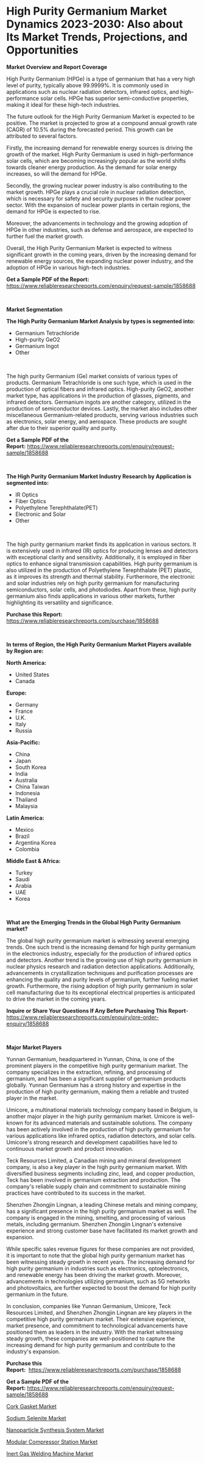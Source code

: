 <p><h1>High Purity Germanium Market Dynamics 2023-2030: Also about Its Market Trends, Projections, and Opportunities</h1></p><p><strong>Market Overview and Report Coverage</strong></p>
<p><p>High Purity Germanium (HPGe) is a type of germanium that has a very high level of purity, typically above 99.9999%. It is commonly used in applications such as nuclear radiation detectors, infrared optics, and high-performance solar cells. HPGe has superior semi-conductive properties, making it ideal for these high-tech industries.</p><p>The future outlook for the High Purity Germanium Market is expected to be positive. The market is projected to grow at a compound annual growth rate (CAGR) of 10.5% during the forecasted period. This growth can be attributed to several factors.</p><p>Firstly, the increasing demand for renewable energy sources is driving the growth of the market. High Purity Germanium is used in high-performance solar cells, which are becoming increasingly popular as the world shifts towards cleaner energy production. As the demand for solar energy increases, so will the demand for HPGe.</p><p>Secondly, the growing nuclear power industry is also contributing to the market growth. HPGe plays a crucial role in nuclear radiation detection, which is necessary for safety and security purposes in the nuclear power sector. With the expansion of nuclear power plants in certain regions, the demand for HPGe is expected to rise.</p><p>Moreover, the advancements in technology and the growing adoption of HPGe in other industries, such as defense and aerospace, are expected to further fuel the market growth.</p><p>Overall, the High Purity Germanium Market is expected to witness significant growth in the coming years, driven by the increasing demand for renewable energy sources, the expanding nuclear power industry, and the adoption of HPGe in various high-tech industries.</p></p>
<p><strong>Get a Sample PDF of the Report:</strong> <a href="https://www.reliableresearchreports.com/enquiry/request-sample/1858688">https://www.reliableresearchreports.com/enquiry/request-sample/1858688</a></p>
<p>&nbsp;</p>
<p><strong>Market Segmentation</strong></p>
<p><strong>The High Purity Germanium Market Analysis by types is segmented into:</strong></p>
<p><ul><li>Germanium Tetrachloride</li><li>High-purity GeO2</li><li>Germanium Ingot</li><li>Other</li></ul></p>
<p>&nbsp;</p>
<p><p>The high purity Germanium (Ge) market consists of various types of products. Germanium Tetrachloride is one such type, which is used in the production of optical fibers and infrared optics. High-purity GeO2, another market type, has applications in the production of glasses, pigments, and infrared detectors. Germanium ingots are another category, utilized in the production of semiconductor devices. Lastly, the market also includes other miscellaneous Germanium-related products, serving various industries such as electronics, solar energy, and aerospace. These products are sought after due to their superior quality and purity.</p></p>
<p><strong>Get a Sample PDF of the Report:</strong>&nbsp;<a href="https://www.reliableresearchreports.com/enquiry/request-sample/1858688">https://www.reliableresearchreports.com/enquiry/request-sample/1858688</a></p>
<p>&nbsp;</p>
<p><strong>The High Purity Germanium Market Industry Research by Application is segmented into:</strong></p>
<p><ul><li>IR Optics</li><li>Fiber Optics</li><li>Polyethylene Terephthalate(PET)</li><li>Electronic and Solar</li><li>Other</li></ul></p>
<p>&nbsp;</p>
<p><p>The high purity germanium market finds its application in various sectors. It is extensively used in infrared (IR) optics for producing lenses and detectors with exceptional clarity and sensitivity. Additionally, it is employed in fiber optics to enhance signal transmission capabilities. High purity germanium is also utilized in the production of Polyethylene Terephthalate (PET) plastic, as it improves its strength and thermal stability. Furthermore, the electronic and solar industries rely on high purity germanium for manufacturing semiconductors, solar cells, and photodiodes. Apart from these, high purity germanium also finds applications in various other markets, further highlighting its versatility and significance.</p></p>
<p><strong>Purchase this Report:</strong>&nbsp; <a href="https://www.reliableresearchreports.com/purchase/1858688">https://www.reliableresearchreports.com/purchase/1858688</a></p>
<p>&nbsp;</p>
<p><strong>In terms of Region, the High Purity Germanium Market Players available by Region are:</strong></p>
<p>
    <p> <strong> North America: </strong>
        <ul>
            <li>United States</li>
            <li>Canada</li>
        </ul>
        </p> 
    <p> <strong> Europe: </strong>
        <ul>
            <li>Germany</li>
            <li>France</li>
            <li>U.K.</li>
            <li>Italy</li>
            <li>Russia</li>
        </ul>
        </p> 
    <p> <strong> Asia-Pacific: </strong>
        <ul>
            <li>China</li>
            <li>Japan</li>
            <li>South Korea</li>
            <li>India</li>
            <li>Australia</li>
            <li>China Taiwan</li>
            <li>Indonesia</li>
            <li>Thailand</li>
            <li>Malaysia</li>
        </ul>
        </p> 
    <p> <strong> Latin America: </strong>
        <ul>
            <li>Mexico</li>
            <li>Brazil</li>
            <li>Argentina Korea</li>
            <li>Colombia</li>
        </ul>
        </p> 
    <p> <strong> Middle East & Africa: </strong>
        <ul>
            <li>Turkey</li>
            <li>Saudi</li>
            <li>Arabia</li>
            <li>UAE</li>
            <li>Korea</li>
        </ul>
    </p>
    </p>
<p>&nbsp;</p>
<p><strong>What are the Emerging Trends in the Global High Purity Germanium market?</strong></p>
<p><p>The global high purity germanium market is witnessing several emerging trends. One such trend is the increasing demand for high purity germanium in the electronics industry, especially for the production of infrared optics and detectors. Another trend is the growing use of high purity germanium in nuclear physics research and radiation detection applications. Additionally, advancements in crystallization techniques and purification processes are enhancing the quality and purity levels of germanium, further fueling market growth. Furthermore, the rising adoption of high purity germanium in solar cell manufacturing due to its exceptional electrical properties is anticipated to drive the market in the coming years.</p></p>
<p><strong>Inquire or Share Your Questions If Any Before Purchasing This Report</strong>- <a href="https://www.reliableresearchreports.com/enquiry/pre-order-enquiry/1858688">https://www.reliableresearchreports.com/enquiry/pre-order-enquiry/1858688</a></p>
<p>&nbsp;</p>
<p><strong>Major Market Players</strong></p>
<p><p>Yunnan Germanium, headquartered in Yunnan, China, is one of the prominent players in the competitive high purity germanium market. The company specializes in the extraction, refining, and processing of germanium, and has been a significant supplier of germanium products globally. Yunnan Germanium has a strong history and expertise in the production of high purity germanium, making them a reliable and trusted player in the market.</p><p>Umicore, a multinational materials technology company based in Belgium, is another major player in the high purity germanium market. Umicore is well-known for its advanced materials and sustainable solutions. The company has been actively involved in the production of high purity germanium for various applications like infrared optics, radiation detectors, and solar cells. Umicore's strong research and development capabilities have led to continuous market growth and product innovation.</p><p>Teck Resources Limited, a Canadian mining and mineral development company, is also a key player in the high purity germanium market. With diversified business segments including zinc, lead, and copper production, Teck has been involved in germanium extraction and production. The company's reliable supply chain and commitment to sustainable mining practices have contributed to its success in the market.</p><p>Shenzhen Zhongjin Lingnan, a leading Chinese metals and mining company, has a significant presence in the high purity germanium market as well. The company is engaged in the mining, smelting, and processing of various metals, including germanium. Shenzhen Zhongjin Lingnan's extensive experience and strong customer base have facilitated its market growth and expansion.</p><p>While specific sales revenue figures for these companies are not provided, it is important to note that the global high purity germanium market has been witnessing steady growth in recent years. The increasing demand for high purity germanium in industries such as electronics, optoelectronics, and renewable energy has been driving the market growth. Moreover, advancements in technologies utilizing germanium, such as 5G networks and photovoltaics, are further expected to boost the demand for high purity germanium in the future.</p><p>In conclusion, companies like Yunnan Germanium, Umicore, Teck Resources Limited, and Shenzhen Zhongjin Lingnan are key players in the competitive high purity germanium market. Their extensive experience, market presence, and commitment to technological advancements have positioned them as leaders in the industry. With the market witnessing steady growth, these companies are well-positioned to capture the increasing demand for high purity germanium and contribute to the industry's expansion.</p></p>
<p><strong>Purchase this Report:</strong>&nbsp;&nbsp;<a href="https://www.reliableresearchreports.com/purchase/1858688">https://www.reliableresearchreports.com/purchase/1858688</a></p>
<p></p>
<p><strong>Get a Sample PDF of the Report:</strong>&nbsp;<a href="https://www.reliableresearchreports.com/enquiry/request-sample/1858688">https://www.reliableresearchreports.com/enquiry/request-sample/1858688</a></p>
<p><p><a href="https://github.com/Chiragrp25/Market-Research-Report-List-1/blob/main/cork-gasket-market.md">Cork Gasket Market</a></p><p><a href="https://github.com/santosh758595/Market-Research-Report-List-1/blob/main/sodium-selenite-market.md">Sodium Selenite Market</a></p><p><a href="https://medium.com/@shiv151299/nanoparticle-synthesis-system-market-insights-into-market-cagr-market-trends-and-growth-11cef5027a72">Nanoparticle Synthesis System Market</a></p><p><a href="https://medium.com/@shivay151299/decoding-modular-compressor-station-market-metrics-market-share-trends-and-growth-patterns-300b3f6037df">Modular Compressor Station Market</a></p><p><a href="https://medium.com/@yashreports27/inert-gas-welding-machine-market-exploring-market-share-market-trends-and-future-growth-c245bca936db">Inert Gas Welding Machine Market</a></p></p>